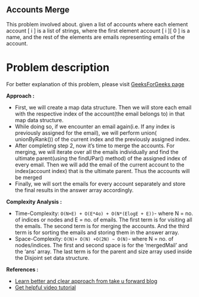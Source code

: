 ## Accounts Merge

This problem involved about. given a list of accounts where each element account [ i ] is a list of strings, where the first element account [ i ][ 0 ] is a name, and the rest of the elements are emails representing emails of the account.

# Problem description

For better explanation of this problem, please visit [GeeksForGeeks page](https://practice.geeksforgeeks.org/problems/account-merge/1)

**Approach :**<br/>

-   First, we will create a map data structure. Then we will store each email with the respective index of the account(the email belongs to) in that map data structure.
-   While doing so, if we encounter an email again(i.e. If any index is previously assigned for the email), we will perform union( unionByRank()) of the current index and the previously assigned index.
-   After completing step 2, now it’s time to merge the accounts. For merging, we will iterate over all the emails individually and find the ultimate parent(using the findUPar() method) of the assigned index of every email. Then we will add the email of the current account to the index(account index) that is the ultimate parent. Thus the accounts will be merged
-   Finally, we will sort the emails for every account separately and store the final results in the answer array accordingly.

**Complexity Analysis :**<br/>

-   Time-Complexity: `O(N+E) + O(E*4ɑ) + O(N*(ElogE + E))`- where N = no. of indices or nodes and E = no. of emails. The first term is for visiting all the emails. The second term is for merging the accounts. And the third term is for sorting the emails and storing them in the answer array.
-   Space-Complexity: `O(N)+ O(N) +O(2N) ~ O(N)`- where N = no. of nodes/indices. The first and second space is for the ‘mergedMail’ and the ‘ans’ array. The last term is for the parent and size array used inside the Disjoint set data structure.

**References :**<br/>

-   [Learn better and clear approach from take u forward blog](https://takeuforward.org/data-structure/accounts-merge-dsu-g-50/)
-   [Get helpful video tutorial](https://www.youtube.com/watch?v=FMwpt_aQOGw&list=PLgUwDviBIf0oE3gA41TKO2H5bHpPd7fzn&index=50)
